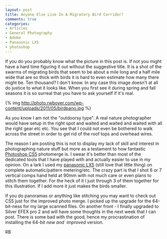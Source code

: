 ```yaml
---
layout: post
title: Anyone Else Live In A Migratory Bird Corridor?
comments: true
categories:
- Articles
- General Photography
- Adobe
- Panasonic LX5
- photoshop
---
```

If you do you probably know what the picture in this post is. If not you might have a hard time figuring it out without the suggestive title. It is a shot of the swarms of migrating birds that seem to be about a mile long and a half mile wide that are so thick with birds it is hard to even estimate how many there might be. Ten thousand? I don't know. In any case this image doesn't at all do justice to what it looks like. When you first see it during spring and fall seasons it is so surreal that you have to ask yourself if it's real.

{% img http://photo.rwboyer.com/wp-content/uploads/2011/05/birdpano.jpg %}

As you know I am not the "outdoorsy type". A real nature photographer would have setup in the right spot and waited and waited and waited with all the right gear etc etc. You see that I could not even be bothered to walk across the street in order to get rid of the roof tops and overhead wires.

The reason I am posting this is not to display my lack of skill and interest in photographing nature stuff but more as a testament to how fantastic <a href="http://www.amazon.com/gp/product/B004XS2M7E/ref=as_li_ss_tl?ie=UTF8&amp;tag=rbde-20&amp;linkCode=as2&amp;camp=217145&amp;creative=399349&amp;creativeASIN=B004XS2M7E">Photoshop CS5</a> photomerge is. I swear it's better than most of the dedicated tools that I have played with and actually easier to use in my opinion. On a lark I used my <a href="http://www.amazon.com/gp/product/B003WJR69E/ref=as_li_ss_tl?ie=UTF8&amp;tag=rbde-20&amp;linkCode=as2&amp;camp=217145&amp;creative=399349&amp;creativeASIN=B003WJR69E">panasonic LX5</a> (still love that little thing) on complete automatic/pattern metering/etc. The crazy part is that I shot 6 or 7 vertical comps hand held at 90mm with not much care or even plans to stitch them together. For the heck of it I just through 3 of them together for this illustration. If I add more it just makes the birds smaller.

If you do panoramas or anything like stitching you may want to check out CS5 just for the improved photo merge. I picked up the upgrade for the 64-bit-ness for my large scanned files. On another front - I finally upgraded to Silver EFEX pro 2 and will have some thoughts in the next week that I can post. There is some bad with the good, hence my procrastination of installing the 64-bit <em>new and  improved</em> version.

RB